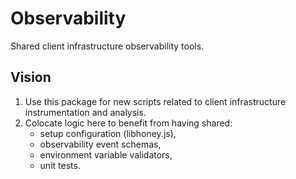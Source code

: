 # Observability

Shared client infrastructure observability tools.

## Vision

1. Use this package for new scripts related to client infrastructure instrumentation and analysis.
2. Colocate logic here to benefit from having shared:
   - setup configuration (libhoney.js),
   - observability event schemas,
   - environment variable validators,
   - unit tests.

